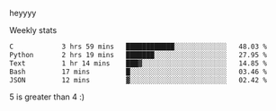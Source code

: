 heyyyy

Weekly stats
<!--START_SECTION:waka-->

```txt
C            3 hrs 59 mins   ████████████░░░░░░░░░░░░░   48.03 %
Python       2 hrs 19 mins   ███████░░░░░░░░░░░░░░░░░░   27.95 %
Text         1 hr 14 mins    ███▓░░░░░░░░░░░░░░░░░░░░░   14.85 %
Bash         17 mins         █░░░░░░░░░░░░░░░░░░░░░░░░   03.46 %
JSON         12 mins         ▓░░░░░░░░░░░░░░░░░░░░░░░░   02.42 %
```

<!--END_SECTION:waka-->
5 is greater than 4 :)
